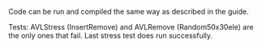 Code can be run and compiled the same way as described in the guide.

Tests: AVLStress (InsertRemove) and AVLRemove (Random50x30ele) are the only ones that fail. Last stress test does run successfully.